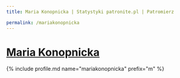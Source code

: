```yaml
---
title: Maria Konopnicka | Statystyki patronite.pl | Patromierz

permalink: /mariakonopnicka
---
```


# [Maria Konopnicka](https://patronite.pl/mariakonopnicka)

{% include profile.md name="mariakonopnicka" prefix="m" %}
